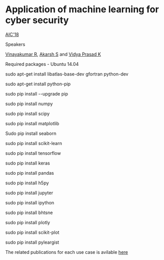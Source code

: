 # Application of machine learning for cyber security

[AIC'18](http://www.jit.ac.in/announcement/FDP_Brochure.pdf)

Speakers

[Vinayakumar R](https://vinayakumarr.github.io),
[Akarsh S](https://www.researchgate.net/profile/Akarsh_Soman)
and [Vidya Prasad K](https://github.com/Vidya56)

Required packages - Ubuntu 14.04

sudo apt-get install libatlas-base-dev gfortran python-dev

sudo apt-get install python-pip

sudo pip install --upgrade pip

sudo pip install numpy

sudo pip install scipy

sudo pip install matplotlib

Sudo pip install seaborn

sudo pip install scikit-learn

sudo pip install tensorflow

sudo pip install keras

sudo pip install pandas

sudo pip install h5py

sudo pip install jupyter

sudo pip install ipython

sudo pip install bhtsne

sudo pip install plotly

sudo pip install scikit-plot

sudo pip install pyleargist

The related publications for each use case is avilable [here](https://scholar.google.co.in/citations?user=oIYw0LQAAAAJ&hl=en&oi=ao)
